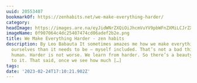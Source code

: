 ```yaml
---
uuid: 20553407
bookmarkOf: https://zenhabits.net/we-make-everything-harder/
category: 
headImage: https://images.are.na/eyJidWNrZXQiOiJhcmVuYV9pbWFnZXMiLCJrZXkiOiIyMDU1MzQwNy9vcmlnaW5hbF8wZjkwNzA2NGM0ZGMyNTQwNzQ3NGNkMDZhZGVmMmIyZS5wbmciLCJlZGl0cyI6eyJyZXNpemUiOnsid2lkdGgiOjEyMDAsImhlaWdodCI6MTIwMCwiZml0IjoiaW5zaWRlIiwid2l0aG91dEVubGFyZ2VtZW50Ijp0cnVlfSwid2VicCI6eyJxdWFsaXR5Ijo5MH0sImpwZWciOnsicXVhbGl0eSI6OTB9LCJyb3RhdGUiOm51bGx9fQ==?bc=0
imageName: 0f907064c4dc25407474cd06adef2b2e.png
title: We Make Everything Harder - zen habits
description: By Leo Babauta It sometimes amazes me how we make everything harder for
  ourselves than it needs to be — myself included. That’s not a bad thing — it’s simply
  human. Harder is not worse. We learn from harder. So there’s a beauty and a sense
  to it. That said, once we see how much […]
tags: 
date: '2023-02-24T17:10:21.902Z'
---
```

